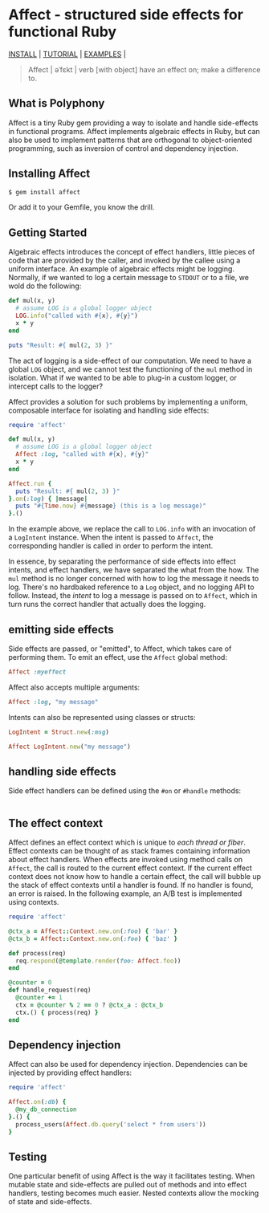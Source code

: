 # Affect - structured side effects for functional Ruby

[INSTALL](#installing-affect) |
[TUTORIAL](#getting-started) |
[EXAMPLES](examples) |

> Affect | əˈfɛkt | verb [with object] have an effect on; make a difference to.

## What is Polyphony

Affect is a tiny Ruby gem providing a way to isolate and handle side-effects in
functional programs. Affect implements algebraic effects in Ruby, but can also
be used to implement patterns that are orthogonal to object-oriented
programming, such as inversion of control and dependency injection.

## Installing Affect

```bash
$ gem install affect
```

Or add it to your Gemfile, you know the drill.

## Getting Started

Algebraic effects introduces the concept of effect handlers, little pieces of
code that are provided by the caller, and invoked by the callee using a uniform
interface. An example of algebraic effects might be logging. Normally, if we
wanted to log a certain message to `STDOUT` or to a file, we wold do the
following:

```ruby
def mul(x, y)
  # assume LOG is a global logger object
  LOG.info("called with #{x}, #{y}")
  x * y
end

puts "Result: #{ mul(2, 3) }"
```

The act of logging is a side-effect of our computation. We need to have a global
`LOG` object, and we cannot test the functioning of the `mul` method in
isolation. What if we wanted to be able to plug-in a custom logger, or intercept
calls to the logger?

Affect provides a solution for such problems by implementing a uniform, 
composable interface for isolating and handling side effects:

```ruby
require 'affect'

def mul(x, y)
  # assume LOG is a global logger object
  Affect :log, "called with #{x}, #{y}"
  x * y
end

Affect.run {
  puts "Result: #{ mul(2, 3) }"
}.on(:log) { |message|
  puts "#{Time.now} #{message} (this is a log message)"
}.()
```

In the example above, we replace the call to `LOG.info` with an invocation of a `LogIntent` instance. When the intent is passed to `Affect`, the corresponding
handler is called in order to perform the intent.

In essence, by separating the performance of side effects into effect intents,
and effect handlers, we have separated the what from the how. The `mul` method
is no longer concerned with how to log the message it needs to log. There's no 
hardbaked reference to a `Log` object, and no logging API to follow. Instead,
the *intent* to log a message is passed on to `Affect`, which in turn runs the
correct handler that actually does the logging.

## emitting side effects

Side effects are passed, or "emitted", to Affect, which takes care of
performing them. To emit an effect, use the `Affect` global method:

```ruby
Affect :myeffect
```

Affect also accepts multiple arguments:

```ruby
Affect :log, "my message"
```

Intents can also be represented using classes or structs:

```ruby
LogIntent = Struct.new(:msg)

Affect LogIntent.new("my message")
```

## handling side effects

Side effect handlers can be defined using the `#on` or `#handle` methods:

```ruby

```

## The effect context

Affect defines an effect context which is unique to *each thread or fiber*.
Effect contexts can be thought of as stack frames containing information about
effect handlers. When effects are invoked using method calls on `Affect`, the
call is routed to the current effect context. If the current effect context does
not know how to handle a certain effect, the call will bubble up the stack of
effect contexts until a handler is found. If no handler is found, an error is
raised. In the following example, an A/B test is implemented using contexts.

```ruby
require 'affect'

@ctx_a = Affect::Context.new.on(:foo) { 'bar' }
@ctx_b = Affect::Context.new.on(:foo) { 'baz' }

def process(req)
  req.respond(@template.render(foo: Affect.foo))
end

@counter = 0
def handle_request(req)
  @counter += 1
  ctx = @counter % 2 == 0 ? @ctx_a : @ctx_b
  ctx.() { process(req) }
end
```

## Dependency injection

Affect can also be used for dependency injection. Dependencies can be injected
by providing effect handlers:

```ruby
require 'affect'

Affect.on(:db) {
  @my_db_connection
}.() {
  process_users(Affect.db.query('select * from users'))
}
```

## Testing

One particular benefit of using Affect is the way it facilitates testing. When
mutable state and side-effects are pulled out of methods and into effect
handlers, testing becomes much easier. Nested contexts allow the mocking of
state and side-effects.